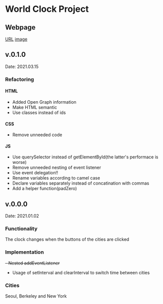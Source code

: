 # World Clock Project

## Webpage
[URL](https://yjclarelee.github.io/world_clock)
[image]('./assets/img/website_image.png')
## v.0.1.0
Date: 2021.03.15

### Refactoring
#### HTML
- Added Open Graph information
- Make HTML semantic
- Use classes instead of ids

#### CSS
- Remove unneeded code

#### JS
- Use querySelector instead of getElementById(the latter's performace is worse)
- Remove unneeded nesting of event listener
- Use event delegation!!
- Rename variables according to camel case
- Declare variables separately instead of concatination with commas
- Add a helper function(padZero)

## v.0.0.0
Date: 2021.01.02
### Functionality
The clock changes when the buttons of the cities are clicked

### Implementation
~~- Nested addEventListener~~
- Usage of setInterval and clearInterval to switch time between cities

### Cities
Seoul, Berkeley and New York






